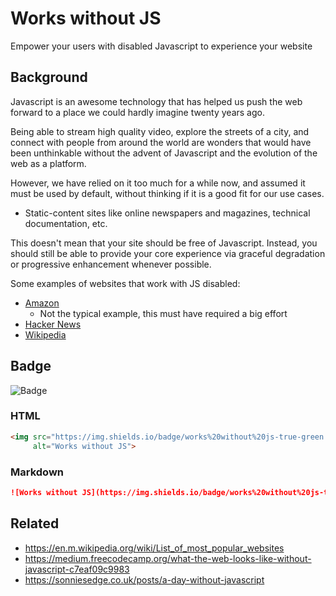 # Works without JS

Empower your users with disabled Javascript to experience your website

## Background

Javascript is an awesome technology that has helped us push the web forward to a place we could hardly imagine
twenty years ago.

Being able to stream high quality video, explore the streets of a city, and
connect with people from around the world are wonders that would have been unthinkable without the advent of Javascript
and the evolution of the web as a platform.

However, we have relied on it too much for a while now, and assumed it must be used by default, without thinking if it
is a good fit for our use cases.

- Static-content sites like online newspapers and magazines, technical documentation, etc.

This doesn't mean that your site should be free of Javascript. Instead, you should still be able to provide your core 
experience
via graceful degradation or progressive enhancement whenever possible.

Some examples of websites that work with JS disabled:

- [Amazon](https://www.amazon.com)
   - Not the typical example, this must have required a big effort
- [Hacker News](https://news.ycombinator.com/)
- [Wikipedia](https://en.m.wikipedia.org/wiki/Main_Page)


## Badge

![Badge](https://img.shields.io/badge/works%20without%20js-compliant-green.svg)

### HTML

```html
<img src="https://img.shields.io/badge/works%20without%20js-true-green.svg"
     alt="Works without JS">
```

### Markdown

```markdown
![Works without JS](https://img.shields.io/badge/works%20without%20js-true-green.svg)
```

## Related

- https://en.m.wikipedia.org/wiki/List_of_most_popular_websites
- https://medium.freecodecamp.org/what-the-web-looks-like-without-javascript-c7eaf09c9983
- https://sonniesedge.co.uk/posts/a-day-without-javascript
